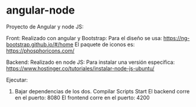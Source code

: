 # angular-node

Proyecto de Angular y node JS:

Front: 
  Realizado con angular y Bootstrap:
  Para el diseño se usa: https://ng-bootstrap.github.io/#/home
  El paquete de iconos es: https://phosphoricons.com/
  
Backend:
  Realizado en node JS:
  Para instalar una versión especifica: https://www.hostinger.co/tutoriales/instalar-node-js-ubuntu/
  
  
Ejecutar:
  1. Bajar dependencias de los dos.
  Compilar Scripts Start
  El backend corre en el puerto: 8080
  El frontend corre en el puerto: 4200
